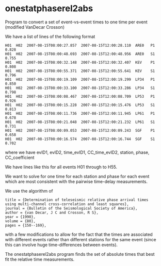 # onestatphaserel2abs
Program to convert a set of event-vs-event times to one time per event (modified VanDecar Crosson)

We have a list of lines of the following format  

```
H01  H02  2007-08-15T08:00:27.857  2007-08-15T12:00:28.110  ARE0   P1  0.828
H01  H02  2007-08-15T08:00:48.693  2007-08-15T12:00:48.956  ARE0   S1  0.755
H01  H02  2007-08-15T08:00:32.148  2007-08-15T12:00:32.407  KEV    P1  0.808
H01  H02  2007-08-15T08:00:55.371  2007-08-15T12:00:55.641  KEV    S1  0.796
H01  H02  2007-08-15T08:00:19.109  2007-08-15T12:00:19.299  LP34   P1  0.850
H01  H02  2007-08-15T08:00:33.100  2007-08-15T12:00:33.286  LP34   S1  0.798
H01  H02  2007-08-15T08:00:08.467  2007-08-15T12:00:08.709  LP53   P1  0.926
H01  H02  2007-08-15T08:00:15.228  2007-08-15T12:00:15.476  LP53   S1  0.813
H01  H02  2007-08-15T08:00:11.736  2007-08-15T12:00:11.945  LP61   P1  0.678
H01  H02  2007-08-15T08:00:21.048  2007-08-15T12:00:21.232  LP61   S1  0.731
H01  H02  2007-08-15T08:00:09.053  2007-08-15T12:00:09.243  SGF    P1  0.658
H01  H02  2007-08-15T08:00:16.574  2007-08-15T12:00:16.744  SGF    S1  0.702
```
  
where we have evID1, evID2, time_evID1, CC_time_evID2, station, phase, CC_coefficient  

We have lines like this for all events H01 through to H55.  

We want to solve for one time for each station and phase for each event which are most consistent with the pairwise time-delay measurements.  

We use the algorithm of 

```
title = {Determination of teleseismic relative phase arrival times using multi-channel cross-correlation and least squares},
journal = {Bulletin of the Seismological Society of America},
author = {van Decar, J C and Crosson, R S},
year = {1990},
volume = {80},
pages = {150--169},
```

with a few modifications to allow for the fact that the times are associated with different events rather than different stations for the same event (since this can involve huge time-differences between events).  

The onestatphaserel2abs program finds the set of absolute times that best fit the relative time measurements.  
